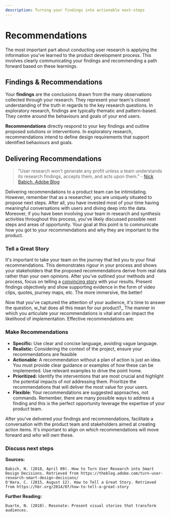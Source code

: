 ```yaml
---
description: Turning your findings into actionable next-steps
---
```


# Recommendations

The most important part about conducting user research is applying the information you've learned to the product development process. This involves clearly communicating your findings and recommending a path forward based on these learnings. 

## Findings & Recommendations 

Your **findings** are the conclusions drawn from the many observations collected through your research. They represent your team's closest understanding of the truth in regards to the key research questions. In exploratory research, findings are typically thematic and pattern-based. They centre around the behaviours and goals of your end users.  

**Recommendations** directly respond to your key findings and outline proposed solutions or interventions. In exploratory research, recommendations intend to define design requirements that support identified behaviours and goals. 

## Delivering Recommendations

> "User research won’t generate any profit unless a team understands its research findings, accepts them, and acts upon them." - [Nick Babich, Adobe Blog](https://theblog.adobe.com/turn-user-research-smart-design-decisions/)

Delivering recommendations to a product team can be intimidating. However, remember that as a researcher, you are uniquely situated to propose next steps. After all, you have invested most of your time having meaningful conversations with users and diving deep into the data. Moreover, if you have been involving your team in research and synthesis activities throughout this process, you've likely discussed possible next steps and areas of opportunity. Your goal at this point is to communicate how you got to your recommendations and why they are important to the product. 

### Tell a Great Story

It's important to take your team on the journey that led you to your final recommendations. This demonstrates rigour in your process and shows your stakeholders that the proposed recommendations derive from real data rather than your own opinions. After you've outlined your methods and process, focus on telling a [convincing story](https://hbr.org/2014/07/how-to-tell-a-great-story) with your results. Present findings objectively and show supporting evidence in the form of video clips, quotes, journey maps, etc. The more immersive, the better! 

Now that you've captured the attention of your audience, it's time to answer the question, w_hat does all this mean for our product?_ The manner in which you articulate your recommendations is vital and can impact the likelihood of implementation. Effective recommendations are:

### Make Recommendations

* **Specific:** Use clear and concise language, avoiding vague language.  
* **Realistic:** Considering the context of the project, ensure your recommendations are feasible 
* **Actionable**: A recommendation without a plan of action is just an idea. You must provide clear guidance or examples of _how_ these can be implemented. Use relevant examples to drive the point home.
* **Prioritized:** Identify the interventions that are most crucial and highlight the potential impacts of _not_ addressing them. Prioritize the recommendations that will deliver the most value for your users. 
* **Flexible**: Your recommendations are suggested approaches, not commands. Remember, there are many possible ways to address a finding and this is the perfect opportunity leverage the expertise of your product team. 

After you've delivered your findings and recommendations, facilitate a conversation with the product team and stakeholders aimed at creating action items. It's important to align on _which_ recommendations will move forward and _who_ will own these. 

### Discuss next steps

**Sources:** 

```text
Babich, N. (2018, April 09). How to Turn User Research into Smart Design Decisions. Retrieved from https://theblog.adobe.com/turn-user-research-smart-design-decisions/
O'Hara, C. (2015, August 12). How to Tell a Great Story. Retrieved from https://hbr.org/2014/07/how-to-tell-a-great-story
```

**Further Reading:**

```text
Duarte, N. (2010). Resonate: Present visual stories that transform audiences.
```

